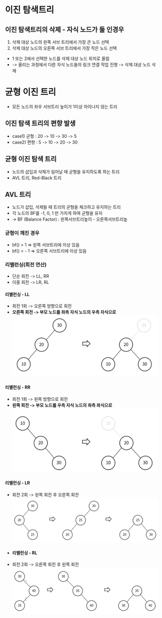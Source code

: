 # 이진 탐색트리

## 이진 탐색트리의 삭제 - 자식 노드가 둘 인경우
1. 삭제 대상 노드의 왼쪽 서브 트리에서 가장 큰 노드 선택
2. 삭제 대상 노드의 오른쪽 서브 트리에서 가장 작은 노드 선택
- 1 또는 2에서 선택한 노드를 삭제 대상 노드 위치로 올림
- -> 올리는 과정에서 다른 자식 노드들의 링크 연결 작업 진행 -> 삭제 대상 노드 삭제

# 균형 이진 트리 
- 모든 노드의 좌우 서브트리 높이가 1이상 차이나지 않는 트리 

## 이진 탐색 트리의 편향 발생
- case1) 균형 : 20 -> 10 -> 30 -> 5
- case2) 편향 : 5 -> 10 -> 20 -> 30

## 균형 이진 탐색 트리
- 노드의 삽입과 삭제가 일어날 때 균형을 유지하도록 하는 트리
- AVL 트리, Red-Black 트리


## AVL 트리
- 노드가 삽입, 삭제될 때 트리의 균형을 체크하고 유지하는 트리
- 각 노드의 BF를 -1, 0, 1 만 가지게 하여 균형을 유지
- -> BF (Balance Factor) : 왼쪽서브트리높이 - 오른쪽서브트리높 
### 균형이 깨진 경우
- bf() > 1 => 왼쪽 서브트리에 이상 있음
- bf() < - 1 => 오른쪽 서브트리에 이상 있음
### 리밸런싱(회전 연산)
- 단순 회전 -> LL, RR
- 이중 회전 -> LR, RL
#### 리밸런싱 - LL
- 회전 1회 -> 오른쪽 방향으로 회전 
- **오른쪽 회전 -> 부모 노드를 좌측 자식 노드의 우측 자식으로**
![](./img/img.png)
#### 리밸런싱 - RR
- 회전 1회 -> 왼쪽 방향으로 회전
- **왼쪽 회전 -> 부모 노드를 우측 자식 노드의 좌측 좌식으로**
![](./img/img_1.png)
#### 리밸런싱 - LR
- 회전 2회 -> 왼쪽 회전 후 오른쪽 회전
![](img/img_2.png)
- #### 리밸런싱 - RL
- 회전 2회 -> 오른쪽 회전 후 왼쪽 회전
![](img/img_3.png)